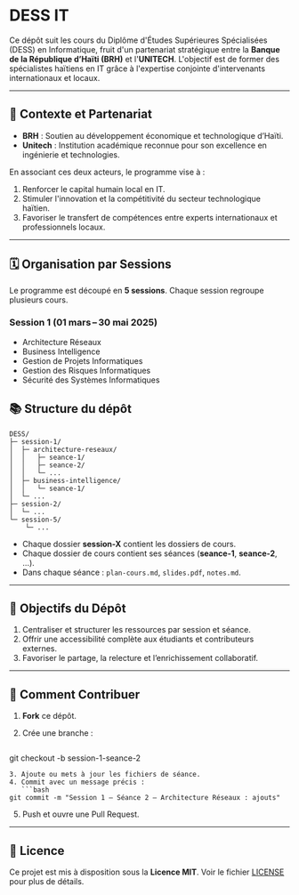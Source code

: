 # DESS IT

Ce dépôt suit les cours du Diplôme d'Études Supérieures Spécialisées (DESS) en Informatique, fruit d'un partenariat stratégique entre la **Banque de la République d’Haïti (BRH)** et l'**UNITECH**. L'objectif est de former des spécialistes haïtiens en IT grâce à l'expertise conjointe d'intervenants internationaux et locaux.

---

## 🎯 Contexte et Partenariat

* **BRH** : Soutien au développement économique et technologique d’Haïti.
* **Unitech** : Institution académique reconnue pour son excellence en ingénierie et technologies.

En associant ces deux acteurs, le programme vise à :

1. Renforcer le capital humain local en IT.
2. Stimuler l'innovation et la compétitivité du secteur technologique haïtien.
3. Favoriser le transfert de compétences entre experts internationaux et professionnels locaux.

---

## 🗓️ Organisation par Sessions

Le programme est découpé en **5 sessions**. Chaque session regroupe plusieurs cours.

### Session 1 (01 mars – 30 mai 2025)

* Architecture Réseaux
* Business Intelligence
* Gestion de Projets Informatiques
* Gestion des Risques Informatiques
* Sécurité des Systèmes Informatiques



## 📚 Structure du dépôt

```text
DESS/
├─ session-1/
│  ├─ architecture-reseaux/
│  │   ├─ seance-1/
│  │   ├─ seance-2/
│  │   └─ ...
│  ├─ business-intelligence/
│  │   └─ seance-1/
│  └─ ...
├─ session-2/
│  └─ ...
└─ session-5/
    └─ ...
```

* Chaque dossier **session-X** contient les dossiers de cours.
* Chaque dossier de cours contient ses séances (**seance-1**, **seance-2**, …).
* Dans chaque séance : `plan-cours.md`, `slides.pdf`, `notes.md`.

---

## 🚀 Objectifs du Dépôt

1. Centraliser et structurer les ressources par session et séance.
2. Offrir une accessibilité complète aux étudiants et contributeurs externes.
3. Favoriser le partage, la relecture et l’enrichissement collaboratif.

---

## 🤝 Comment Contribuer

1. **Fork** ce dépôt.
2. Crée une branche :

   ```bash
   ```

git checkout -b session-1-seance-2

````
3. Ajoute ou mets à jour les fichiers de séance.
4. Commit avec un message précis :
   ```bash
git commit -m "Session 1 – Séance 2 – Architecture Réseaux : ajouts"
````

5. Push et ouvre une Pull Request.

---

## 📄 Licence

Ce projet est mis à disposition sous la **Licence MIT**. Voir le fichier [LICENSE](LICENSE) pour plus de détails.

